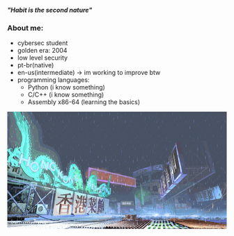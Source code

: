 ***"Habit is the second nature"***

### About me:
- cybersec student 
- golden era: 2004
- low level security
- pt-br(native)
- en-us(intermediate) -> im working to improve btw
- programming languages:
  - Python (i know something)
  - C/C++ (i know something)
  - Assembly x86-64 (learning the basics)

    
![yang-stage](sf3-3rd-strike-yang-stage-hongkong.gif)

